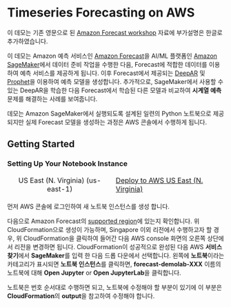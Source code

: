 # Timeseries Forecasting on AWS

이 데모는 기존 영문으로 된 [Amazon Forecast workshop](https://github.com/apac-ml-tfc/forecasting-workshop.git) 자료에 부가설명은 한글로 추가하였습니다.

이 데모는 Amazon 예측 서비스인 [Amazon Forecast](https://aws.amazon.com/forecast/)을 AI/ML 플랫폼인 [Amazon SageMaker](https://aws.amazon.com/sagemaker/)에서 데이터 준비 작업을 수행한 다음, Forecast에 적합한 데이터를 이용하여 예측 서비스를 제공하게 됩니다. 이후 Forecast에서 제공되는 [DeepAR](https://arxiv.org/abs/1704.04110) 및 [Prophet](https://peerj.com/preprints/3190.pdf)을 이용하여 예측 모델을 생성합니다. 추가적으로, SageMaker에서 사용할 수 있는 DeepAR을 학습한 다음 Forecast에서 학습된 다른 모델과 비교하여 **시계열 예측** 문제를 해결하는 사례를 보여줍니다. 

데모는 Amazon SageMaker에서 실행되도록 설계된 일련의 Python 노트북으로 제공되지만 실제 Forecast 모델을 생성하는 과정은 AWS 콘솔에서 수행하게 됩니다.

## Getting Started

### Setting Up Your Notebook Instance

<table>
<thead>

<tr>
<td align="center">US East (N. Virginia) (us-east-1)</td>
<td align="left"><a  href="https://console.aws.amazon.com/cloudformation/home?region=us-east-1#/stacks/create/review?stackName=ForecastDemoLab&amp;templateURL=https://napkin-share.s3.ap-northeast-2.amazonaws.com/cloudformation/amazon-forecast.yml&amp;" target="_blank"  class="btn btn-default">
  <i class="fas fa-play"></i>
Deploy to AWS US East (N. Virginia)
</a>
</td>
</tr>

</tbody>
</table>

먼저 AWS 콘솔에 로그인하여 새 노트북 인스턴스를 생성 합니다.

다음으로 Amazon Forecast의 [supported region](https://aws.amazon.com/about-aws/global-infrastructure/regional-product-services/)에 있는지 확인합니다. 위 CloudFormation으로 생성이 가능하며, Singapore 이외 리전에서 수행하고자 할 경우, 위 CloudFormation을 클릭하여 들어간 다음 AWS console 화면의 오른쪽 상단에서 리전을 변경하면 됩니다. 
CloudFormation이 성공적으로 완성된 다음 AWS **서비스 찾기**에서 **SageMaker**를 입력 한 다음 드롭 다운에서 선택합니다.
왼쪽에 **노트북**이라는 카테고리가 표시되면 **노트북 인스턴스**를 클릭하면, **forecast-demolab-XXX** 이름의 노트북에 대해 **Open Jupyter** or **Open JupyterLab**을 클릭합니다.

노트북은 번호 순서대로 수행하면 되고, 노트북에 수정해야 할 부분이 있기에 이 부분은 **CloudFormation**의 **output**을 참고하여 수정해야 합니다.
